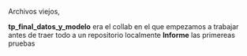 Archivos viejos, 

**tp_final_datos_y_modelo** era el collab en el que empezamos a trabajar antes de traer todo a un repositorio localmente
**Informe** las primereas pruebas
